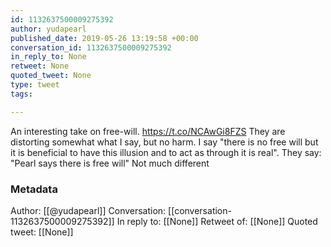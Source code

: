 ```yaml
---
id: 1132637500009275392
author: yudapearl
published_date: 2019-05-26 13:19:58 +00:00
conversation_id: 1132637500009275392
in_reply_to: None
retweet: None
quoted_tweet: None
type: tweet
tags:

---
```


An interesting take  on free-will. https://t.co/NCAwGi8FZS
They are distorting somewhat what I say, but no harm.
I say "there is no free will but it is beneficial to have this illusion and to act as through it is real". They say: "Pearl says there is free will" Not much different

### Metadata

Author: [[@yudapearl]]
Conversation: [[conversation-1132637500009275392]]
In reply to: [[None]]
Retweet of: [[None]]
Quoted tweet: [[None]]
